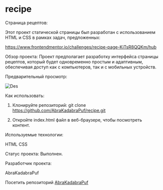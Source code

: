 # recipe
Страница рецептов:

Этот проект статической страницы был разработан с использованием HTML и CSS в рамках задач, предложенных:

https://www.frontendmentor.io/challenges/recipe-page-KiTsR8QQKm/hub

Обзор проекта:
Проект предполагает разработку интерфейса страницы рецептов, который будет одновременно простым и адаптивным, обеспечивая доступ как с компьютеров, так и с мобильных устройств.

Предварительный просмотр:

![Des](<Снимок экрана от 2024-07-04 13-50-49.png>)

Как использовать:

1. Клонируйте репозиторий:
git clone https://github.com/AbraKadabraPuf/recipe.git

2. Откройте index.html файл в веб-браузере, чтобы посмотреть контент.

Используемые технологии:

HTML 
CSS

Статус проекта:
Выполнен.

Разработчик проекта:

AbraKadabraPuf

Посетить репозиторий [AbraKadabraPuf](https://github.com/AbraKadabraPuf)

